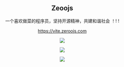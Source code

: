 <p align="center">
 <h2 align="center">Zeoojs</h2>
 <p align="center">一个喜欢做菜的程序员，坚持开源精神，共建和谐社会 ！! !</p>
</p>

<p align="center">
  <a href="https://vite.zeroojs.com" target="_blank">
    https://vite.zeroojs.com
  </a>
</p>

<p align="center">
  <img src="https://github-readme-stats.vercel.app/api/top-langs/?username=zeroojs"/>
</p>

<p align="center">
  <img src="https://github-readme-stats.vercel.app/api?username=zeroojs&show_icons=true&count_private=true&hide=prs&theme=outrun">
</p>

<p align="center">
  <a href="https://github.com/smallMote?tab=overview&from=2020-12-01&to=2020-12-31">
    <img src="https://github-readme-stats.vercel.app/api?username=smallMote&show_icons=true&count_private=true&hide=prs&theme=outrun" />
  </a>
</p>